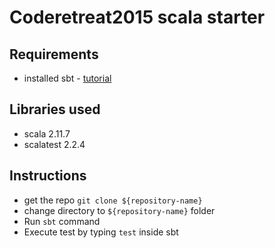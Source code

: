 # Coderetreat2015 scala starter

## Requirements

  * installed sbt - [tutorial](http://www.scala-sbt.org/0.13/tutorial/Setup.html)

## Libraries used

  * scala 2.11.7
  * scalatest 2.2.4

## Instructions

  * get the repo `git clone ${repository-name}`
  * change directory to `${repository-name}` folder
  * Run `sbt` command
  * Execute test by typing `test` inside sbt
